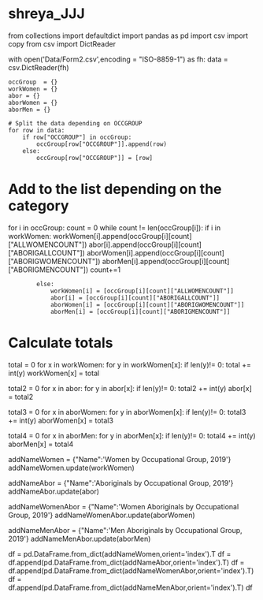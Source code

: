 # shreya_JJJ
from collections import defaultdict
import pandas as pd
import csv
import copy
from csv import DictReader

with open('Data/Form2.csv',encoding = "ISO-8859-1") as fh:
    data = csv.DictReader(fh)
    
    occGroup  = {}
    workWomen = {}
    abor = {}
    aborWomen = {}
    aborMen = {}

    # Split the data depending on OCCGROUP
    for row in data:
        if row["OCCGROUP"] in occGroup:
            occGroup[row["OCCGROUP"]].append(row)
        else:
            occGroup[row["OCCGROUP"]] = [row]

# Add to the list depending on the category
for i in occGroup:
        count = 0
        while count != len(occGroup[i]):
            if i in workWomen:
                workWomen[i].append(occGroup[i][count]["ALLWOMENCOUNT"])
                abor[i].append(occGroup[i][count]["ABORIGALLCOUNT"])
                aborWomen[i].append(occGroup[i][count]["ABORIGWOMENCOUNT"])
                aborMen[i].append(occGroup[i][count]["ABORIGMENCOUNT"])
                count+=1
           
            else:
                workWomen[i] = [occGroup[i][count]["ALLWOMENCOUNT"]]
                abor[i] = [occGroup[i][count]["ABORIGALLCOUNT"]]
                aborWomen[i] = [occGroup[i][count]["ABORIGWOMENCOUNT"]]
                aborMen[i] = [occGroup[i][count]["ABORIGMENCOUNT"]]

# Calculate totals
total = 0
for x in workWomen:
    for y in workWomen[x]:
        if len(y)!= 0:
            total += int(y)
        workWomen[x] = total   

total2 = 0
for x in abor:
    for y in abor[x]:
        if len(y)!= 0:
            total2 += int(y)
        abor[x] = total2 

total3 = 0
for x in aborWomen:
    for y in aborWomen[x]:
        if len(y)!= 0:
            total3 += int(y)
        aborWomen[x] = total3

total4 = 0
for x in aborMen:
    for y in aborMen[x]:
        if len(y)!= 0:
            total4 += int(y)
        aborMen[x] = total4

addNameWomen = {"Name":'Women by Occupational Group, 2019'}
addNameWomen.update(workWomen)

addNameAbor = {"Name":'Aboriginals by Occupational Group, 2019'}
addNameAbor.update(abor)

addNameWomenAbor = {"Name":'Women Aboriginals by Occupational Group, 2019'}
addNameWomenAbor.update(aborWomen)

addNameMenAbor = {"Name":'Men Aboriginals by Occupational Group, 2019'}
addNameMenAbor.update(aborMen)


df = pd.DataFrame.from_dict(addNameWomen,orient='index').T
df = df.append(pd.DataFrame.from_dict(addNameAbor,orient='index').T)
df = df.append(pd.DataFrame.from_dict(addNameWomenAbor,orient='index').T)
df = df.append(pd.DataFrame.from_dict(addNameMenAbor,orient='index').T)
df
